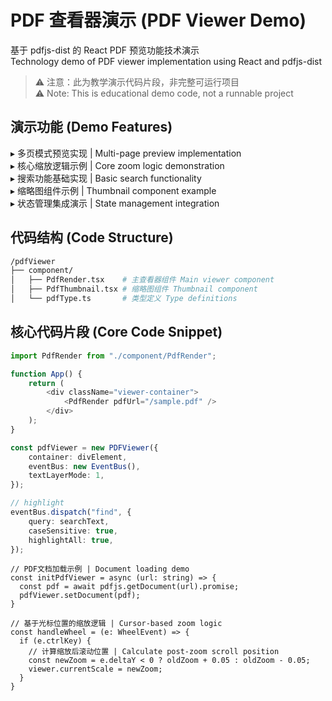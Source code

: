 # PDF 查看器演示 (PDF Viewer Demo)

基于 pdfjs-dist 的 React PDF 预览功能技术演示  
Technology demo of PDF viewer implementation using React and pdfjs-dist

> ⚠️ 注意：此为教学演示代码片段，非完整可运行项目  
> ⚠️ Note: This is educational demo code, not a runnable project

## 演示功能 (Demo Features)

▸ 多页模式预览实现 | Multi-page preview implementation  
▸ 核心缩放逻辑示例 | Core zoom logic demonstration  
▸ 搜索功能基础实现 | Basic search functionality  
▸ 缩略图组件示例 | Thumbnail component example  
▸ 状态管理集成演示 | State management integration

## 代码结构 (Code Structure)

```bash
/pdfViewer
├── component/
│   ├── PdfRender.tsx    # 主查看器组件 Main viewer component
│   ├── PdfThumbnail.tsx # 缩略图组件 Thumbnail component
│   └── pdfType.ts       # 类型定义 Type definitions
```

## 核心代码片段 (Core Code Snippet)

```ts
import PdfRender from "./component/PdfRender";

function App() {
    return (
        <div className="viewer-container">
            <PdfRender pdfUrl="/sample.pdf" />
        </div>
    );
}
```

```ts
const pdfViewer = new PDFViewer({
    container: divElement,
    eventBus: new EventBus(),
    textLayerMode: 1,
});

// highlight
eventBus.dispatch("find", {
    query: searchText,
    caseSensitive: true,
    highlightAll: true,
});
```

```TS
// PDF文档加载示例 | Document loading demo
const initPdfViewer = async (url: string) => {
  const pdf = await pdfjs.getDocument(url).promise;
  pdfViewer.setDocument(pdf);
}
```

```TS
// 基于光标位置的缩放逻辑 | Cursor-based zoom logic
const handleWheel = (e: WheelEvent) => {
  if (e.ctrlKey) {
    // 计算缩放后滚动位置 | Calculate post-zoom scroll position
    const newZoom = e.deltaY < 0 ? oldZoom + 0.05 : oldZoom - 0.05;
    viewer.currentScale = newZoom;
  }
}

```

